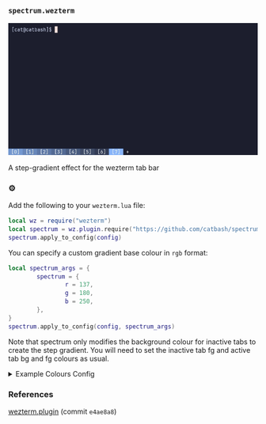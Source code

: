 ### `spectrum.wezterm`

![demo.gif](https://github.com/catbash/spectrum.wezterm/blob/main/img/demo.gif?raw=true)

A step-gradient effect for the wezterm tab bar

### ⚙️

Add the following to your `wezterm.lua` file:
``` lua
local wz = require("wezterm")
local spectrum = wz.plugin.require("https://github.com/catbash/spectrum.wezterm")
spectrum.apply_to_config(config)
```

You can specify a custom gradient base colour in `rgb` format:
``` lua
local spectrum_args = {
        spectrum = {
                r = 137,
                g = 180,
                b = 250,
        },
}
spectrum.apply_to_config(config, spectrum_args)
```

Note that spectrum only modifies the background colour for inactive tabs to create the step gradient. You will need to set the inactive tab fg and active tab bg and fg colours as usual.

<details>
<summary>Example Colours Config</summary>

``` lua
local config = wz.config_builder()
local hex_white = '#ffffff'
config.colors = {
	tab_bar = {
		background = "transparent",
		active_tab = {
			bg_color = "rgb(137,180,250)",
			fg_color = hex_white,
		},
		inactive_tab = {
			bg_color = "transparent",
			fg_color = hex_white,
		},
		inactive_tab_hover = {
			bg_color = "transparent",
			fg_color = hex_white,
		},
		new_tab = {
			bg_color = "transparent",
			fg_color = hex_white,
		},
		new_tab_hover = {
			bg_color = "transparent",
			fg_color = hex_white,
		},
	},
}
```
</details>

### References

[wezterm.plugin](https://github.com/wez/wezterm/commit/e4ae8a844d8feaa43e1de34c5cc8b4f07ce525dd) (commit `e4ae8a8`)
